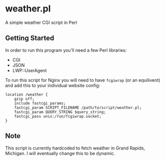 # weather.pl

A simple weather CGI script in Perl

## Getting Started

In order to run this program you'll need a few Perl libraries:

- CGI
- JSON
- LWP::UserAgent

To run this script for Nginx you will need to have `fcgiwrap` (or an
equilivent) and add this to your individual website config:

```
location /weather {
	gzip off;
	include fastcgi_params;
	fastcgi_param SCRIPT_FILENAME /path/to/script/weather.pl;
	fastcgi_param QUERY_STRING $query_string;
	fastcgi_pass unix:/run/fcgiwrap.socket;
}
```

## Note

This script is currently hardcoded to fetch weather in Grand Rapids, Michigan.
I will eventually change this to be dynamic.
